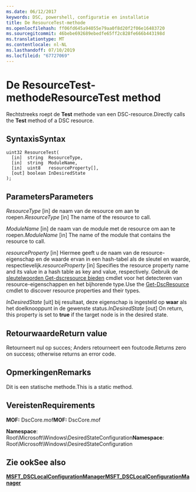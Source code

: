 ```yaml
---
ms.date: 06/12/2017
keywords: DSC, powershell, configuratie en installatie
title: De ResourceTest-methode
ms.openlocfilehash: ff06fd645a94055e79aa0f8d20f2f06e16483720
ms.sourcegitcommit: 46bebe692689ebedfe65ff2c828fe666b443198d
ms.translationtype: MT
ms.contentlocale: nl-NL
ms.lasthandoff: 07/10/2019
ms.locfileid: "67727069"
---
```

# <a name="resourcetest-method"></a><span data-ttu-id="9176d-103">De ResourceTest-methode</span><span class="sxs-lookup"><span data-stu-id="9176d-103">ResourceTest method</span></span>

<span data-ttu-id="9176d-104">Rechtstreeks roept de **Test** methode van een DSC-resource.</span><span class="sxs-lookup"><span data-stu-id="9176d-104">Directly calls the **Test** method of a DSC resource.</span></span>

## <a name="syntax"></a><span data-ttu-id="9176d-105">Syntaxis</span><span class="sxs-lookup"><span data-stu-id="9176d-105">Syntax</span></span>

```mof
uint32 ResourceTest(
  [in]  string  ResourceType,
  [in]  string  ModuleName,
  [in]  uint8   resourceProperty[],
  [out] boolean InDesiredState
);
```

## <a name="parameters"></a><span data-ttu-id="9176d-106">Parameters</span><span class="sxs-lookup"><span data-stu-id="9176d-106">Parameters</span></span>

<span data-ttu-id="9176d-107">*ResourceType* \[in\] de naam van de resource om aan te roepen.</span><span class="sxs-lookup"><span data-stu-id="9176d-107">*ResourceType* \[in\] The name of the resource to call.</span></span>

<span data-ttu-id="9176d-108">*ModuleName* \[in\] de naam van de module met de resource om aan te roepen.</span><span class="sxs-lookup"><span data-stu-id="9176d-108">*ModuleName* \[in\] The name of the module that contains the resource to call.</span></span>

<span data-ttu-id="9176d-109">*resourceProperty* \[in\] Hiermee geeft u de naam van de resource-eigenschap en de waarde ervan in een hash-tabel als de sleutel en waarde, respectievelijk.</span><span class="sxs-lookup"><span data-stu-id="9176d-109">*resourceProperty* \[in\] Specifies the resource property name and its value in a hash table as key and value, respectively.</span></span> <span data-ttu-id="9176d-110">Gebruik de [sleutelwoorden Get-dscresource bieden](/powershell/module/PSDesiredStateConfiguration/Get-DscResource) cmdlet voor het detecteren van resource-eigenschappen en het bijhorende type.</span><span class="sxs-lookup"><span data-stu-id="9176d-110">Use the [Get-DscResource](/powershell/module/PSDesiredStateConfiguration/Get-DscResource) cmdlet to discover resource properties and their types.</span></span>

<span data-ttu-id="9176d-111">*InDesiredState* \[uit\] bij resultaat, deze eigenschap is ingesteld op **waar** als het doelknooppunt in de gewenste status.</span><span class="sxs-lookup"><span data-stu-id="9176d-111">*InDesiredState* \[out\] On return, this property is set to **true** if the target node is in the desired state.</span></span>

## <a name="return-value"></a><span data-ttu-id="9176d-112">Retourwaarde</span><span class="sxs-lookup"><span data-stu-id="9176d-112">Return value</span></span>

<span data-ttu-id="9176d-113">Retourneert nul op succes; Anders retourneert een foutcode.</span><span class="sxs-lookup"><span data-stu-id="9176d-113">Returns zero on success; otherwise returns an error code.</span></span>

## <a name="remarks"></a><span data-ttu-id="9176d-114">Opmerkingen</span><span class="sxs-lookup"><span data-stu-id="9176d-114">Remarks</span></span>

<span data-ttu-id="9176d-115">Dit is een statische methode.</span><span class="sxs-lookup"><span data-stu-id="9176d-115">This is a static method.</span></span>

## <a name="requirements"></a><span data-ttu-id="9176d-116">Vereisten</span><span class="sxs-lookup"><span data-stu-id="9176d-116">Requirements</span></span>

<span data-ttu-id="9176d-117">**MOF:** DscCore.mof</span><span class="sxs-lookup"><span data-stu-id="9176d-117">**MOF:** DscCore.mof</span></span>

<span data-ttu-id="9176d-118">**Namespace**: Root\Microsoft\Windows\DesiredStateConfiguration</span><span class="sxs-lookup"><span data-stu-id="9176d-118">**Namespace**: Root\Microsoft\Windows\DesiredStateConfiguration</span></span>

## <a name="see-also"></a><span data-ttu-id="9176d-119">Zie ook</span><span class="sxs-lookup"><span data-stu-id="9176d-119">See also</span></span>

[<span data-ttu-id="9176d-120">**MSFT_DSCLocalConfigurationManager**</span><span class="sxs-lookup"><span data-stu-id="9176d-120">**MSFT_DSCLocalConfigurationManager**</span></span>](msft-dsclocalconfigurationmanager.md)
